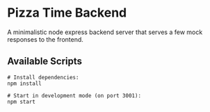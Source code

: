 # Pizza Time Backend

A minimalistic node express backend server that serves a few mock responses to the frontend.

## Available Scripts
```shell
# Install dependencies: 
npm install

# Start in development mode (on port 3001): 
npm start
```